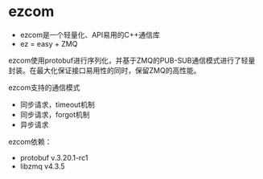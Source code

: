 # ezcom

- ezcom是一个轻量化、API易用的C++通信库
- ez = easy + ZMQ

ezcom使用protobuf进行序列化，并基于ZMQ的PUB-SUB通信模式进行了轻量封装。在最大化保证接口易用性的同时，保留ZMQ的高性能。

ezcom支持的通信模式
  - 同步请求，timeout机制
  - 同步请求，forgot机制
  - 异步请求

ezcom依赖：
  - protobuf v.3.20.1-rc1
  - libzmq v4.3.5
